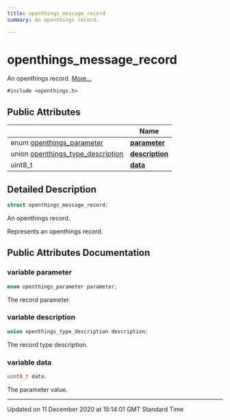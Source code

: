 ```yaml
---
title: openthings_message_record
summary: An openthings record.  

---
```


# openthings_message_record




An openthings record.  [More...](#detailed-description)


`#include <openthings.h>`



















## Public Attributes

|                | Name           |
| -------------- | -------------- |
| enum [openthings_parameter](/doxybook2/mkdocs-readthedocs/Files/openthings_8h/#enum-openthings_parameter) | **[parameter](/doxybook2/mkdocs-readthedocs/Classes/structopenthings__message__record/#variable-parameter)**  |
| union [openthings_type_description](/doxybook2/mkdocs-readthedocs/Classes/unionopenthings__type__description/) | **[description](/doxybook2/mkdocs-readthedocs/Classes/structopenthings__message__record/#variable-description)**  |
| uint8_t | **[data](/doxybook2/mkdocs-readthedocs/Classes/structopenthings__message__record/#variable-data)**  |







## Detailed Description

```cpp
struct openthings_message_record;
```

An openthings record. 


























Represents an openthings record. 















## Public Attributes Documentation

### variable parameter

```cpp
enum openthings_parameter parameter;
```



























The record parameter. 


### variable description

```cpp
union openthings_type_description description;
```



























The record type description. 


### variable data

```cpp
uint8_t data;
```



























The parameter value. 






-------------------------------

Updated on 11 December 2020 at 15:14:01 GMT Standard Time